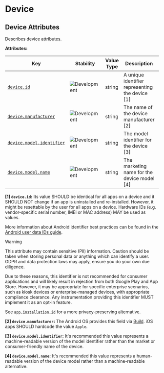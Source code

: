 <!-- NOTE: THIS FILE IS AUTOGENERATED. DO NOT EDIT BY HAND. -->
<!-- see templates/registry/markdown/attribute_namespace.md.j2 -->

# Device

## Device Attributes

Describes device attributes.

**Attributes:**

| Key | Stability | Value Type | Description | Example Values |
|---|---|---|---|---|
| <a id="device-id" href="#device-id">`device.id`</a> | ![Development](https://img.shields.io/badge/-development-blue) | string | A unique identifier representing the device [1] | `123456789012345`; `01:23:45:67:89:AB` |
| <a id="device-manufacturer" href="#device-manufacturer">`device.manufacturer`</a> | ![Development](https://img.shields.io/badge/-development-blue) | string | The name of the device manufacturer [2] | `Apple`; `Samsung` |
| <a id="device-model-identifier" href="#device-model-identifier">`device.model.identifier`</a> | ![Development](https://img.shields.io/badge/-development-blue) | string | The model identifier for the device [3] | `iPhone3,4`; `SM-G920F` |
| <a id="device-model-name" href="#device-model-name">`device.model.name`</a> | ![Development](https://img.shields.io/badge/-development-blue) | string | The marketing name for the device model [4] | `iPhone 6s Plus`; `Samsung Galaxy S6` |

**[1] `device.id`:** Its value SHOULD be identical for all apps on a device and it SHOULD NOT change if an app is uninstalled and re-installed.
However, it might be resettable by the user for all apps on a device.
Hardware IDs (e.g. vendor-specific serial number, IMEI or MAC address) MAY be used as values.

More information about Android identifier best practices can be found in the [Android user data IDs guide](https://developer.android.com/training/articles/user-data-ids).

> [!WARNING]
>
> This attribute may contain sensitive (PII) information. Caution should be taken when storing personal data or anything which can identify a user. GDPR and data protection laws may apply,
> ensure you do your own due diligence.
>
> Due to these reasons, this identifier is not recommended for consumer applications and will likely result in rejection from both Google Play and App Store.
> However, it may be appropriate for specific enterprise scenarios, such as kiosk devices or enterprise-managed devices, with appropriate compliance clearance.
> Any instrumentation providing this identifier MUST implement it as an opt-in feature.
>
> See [`app.installation.id`](/docs/registry/attributes/app.md#app-installation-id) for a more privacy-preserving alternative.

**[2] `device.manufacturer`:** The Android OS provides this field via [Build](https://developer.android.com/reference/android/os/Build#MANUFACTURER). iOS apps SHOULD hardcode the value `Apple`.

**[3] `device.model.identifier`:** It's recommended this value represents a machine-readable version of the model identifier rather than the market or consumer-friendly name of the device.

**[4] `device.model.name`:** It's recommended this value represents a human-readable version of the device model rather than a machine-readable alternative.
